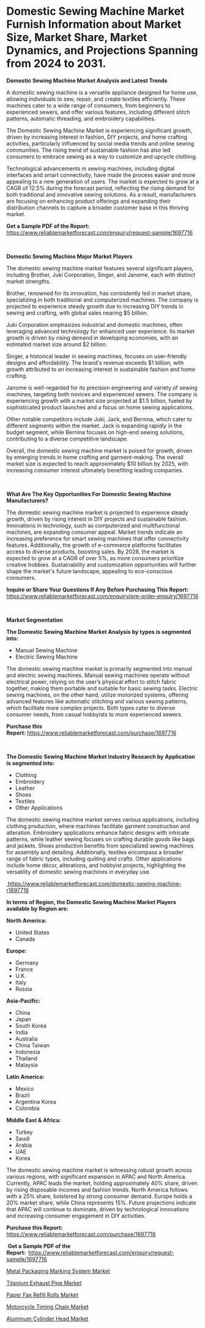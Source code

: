 <p><h1>Domestic Sewing Machine Market Furnish Information about Market Size, Market Share, Market Dynamics, and Projections Spanning from 2024 to 2031.</h1></p><p><strong>Domestic Sewing Machine Market Analysis and Latest Trends</strong></p>
<p><p>A domestic sewing machine is a versatile appliance designed for home use, allowing individuals to sew, repair, and create textiles efficiently. These machines cater to a wide range of consumers, from beginners to experienced sewers, and offer various features, including different stitch patterns, automatic threading, and embroidery capabilities. </p><p>The Domestic Sewing Machine Market is experiencing significant growth, driven by increasing interest in fashion, DIY projects, and home crafting activities, particularly influenced by social media trends and online sewing communities. The rising trend of sustainable fashion has also led consumers to embrace sewing as a way to customize and upcycle clothing. </p><p>Technological advancements in sewing machines, including digital interfaces and smart connectivity, have made the process easier and more appealing to a new generation of users. The market is expected to grow at a CAGR of 12.5% during the forecast period, reflecting the rising demand for both traditional and innovative sewing solutions. As a result, manufacturers are focusing on enhancing product offerings and expanding their distribution channels to capture a broader customer base in this thriving market.</p></p>
<p><strong>Get a Sample PDF of the Report:&nbsp;</strong> <a href="https://www.reliablemarketforecast.com/enquiry/request-sample/1697716?utm_campaign=1140&utm_medium=2&utm_source=Github&utm_content=ia&utm_term=03102024&utm_id=domestic-sewing-machine">https://www.reliablemarketforecast.com/enquiry/request-sample/1697716</a></p>
<p>&nbsp;</p>
<p><strong>Domestic Sewing Machine Major Market Players</strong></p>
<p><p>The domestic sewing machine market features several significant players, including Brother, Juki Corporation, Singer, and Janome, each with distinct market strengths. </p><p>Brother, renowned for its innovation, has consistently led in market share, specializing in both traditional and computerized machines. The company is projected to experience steady growth due to increasing DIY trends in sewing and crafting, with global sales nearing $5 billion.</p><p>Juki Corporation emphasizes industrial and domestic machines, often leveraging advanced technology for enhanced user experience. Its market growth is driven by rising demand in developing economies, with an estimated market size around $2 billion. </p><p>Singer, a historical leader in sewing machines, focuses on user-friendly designs and affordability. The brand's revenue exceeds $1 billion, with growth attributed to an increasing interest in sustainable fashion and home crafting.</p><p>Janome is well-regarded for its precision engineering and variety of sewing machines, targeting both novices and experienced sewers. The company is experiencing growth with a market size projected at $1.5 billion, fueled by sophisticated product launches and a focus on home sewing applications.</p><p>Other notable competitors include Juki, Jack, and Bernina, which cater to different segments within the market. Jack is expanding rapidly in the budget segment, while Bernina focuses on high-end sewing solutions, contributing to a diverse competitive landscape. </p><p>Overall, the domestic sewing machine market is poised for growth, driven by emerging trends in home crafting and garment-making. The overall market size is expected to reach approximately $10 billion by 2025, with increasing consumer interest ultimately benefiting leading companies.</p></p>
<p>&nbsp;</p>
<p><strong>What Are The Key Opportunities For Domestic Sewing Machine Manufacturers?</strong></p>
<p><p>The domestic sewing machine market is projected to experience steady growth, driven by rising interest in DIY projects and sustainable fashion. Innovations in technology, such as computerized and multifunctional machines, are expanding consumer appeal. Market trends indicate an increasing preference for smart sewing machines that offer connectivity features. Additionally, the growth of e-commerce platforms facilitates access to diverse products, boosting sales. By 2028, the market is expected to grow at a CAGR of over 5%, as more consumers prioritize creative hobbies. Sustainability and customization opportunities will further shape the market's future landscape, appealing to eco-conscious consumers.</p></p>
<p><strong>Inquire or Share Your Questions If Any Before Purchasing This Report:</strong> <a href="https://www.reliablemarketforecast.com/enquiry/pre-order-enquiry/1697716?utm_campaign=1140&utm_medium=2&utm_source=Github&utm_content=ia&utm_term=03102024&utm_id=domestic-sewing-machine">https://www.reliablemarketforecast.com/enquiry/pre-order-enquiry/1697716</a></p>
<p>&nbsp;</p>
<p><strong>Market Segmentation</strong></p>
<p><strong>The Domestic Sewing Machine Market Analysis by types is segmented into:</strong></p>
<p><ul><li>Manual Sewing Machine</li><li>Electric Sewing Machine</li></ul></p>
<p><p>The domestic sewing machine market is primarily segmented into manual and electric sewing machines. Manual sewing machines operate without electrical power, relying on the user’s physical effort to stitch fabric together, making them portable and suitable for basic sewing tasks. Electric sewing machines, on the other hand, utilize motorized systems, offering advanced features like automatic stitching and various sewing patterns, which facilitate more complex projects. Both types cater to diverse consumer needs, from casual hobbyists to more experienced sewers.</p></p>
<p><strong>Purchase this Report:&nbsp;</strong><a href="https://www.reliablemarketforecast.com/purchase/1697716?utm_campaign=1140&utm_medium=2&utm_source=Github&utm_content=ia&utm_term=03102024&utm_id=domestic-sewing-machine">https://www.reliablemarketforecast.com/purchase/1697716</a></p>
<p>&nbsp;</p>
<p><strong>The Domestic Sewing Machine Market Industry Research by Application is segmented into:</strong></p>
<p><ul><li>Clothing</li><li>Embroidery</li><li>Leather</li><li>Shoes</li><li>Textiles</li><li>Other Applications</li></ul></p>
<p><p>The domestic sewing machine market serves various applications, including clothing production, where machines facilitate garment construction and alteration. Embroidery applications enhance fabric designs with intricate patterns, while leather sewing focuses on crafting durable goods like bags and jackets. Shoes production benefits from specialized sewing machines for assembly and detailing. Additionally, textiles encompass a broader range of fabric types, including quilting and crafts. Other applications include home décor, alterations, and hobbyist projects, highlighting the versatility of domestic sewing machines in everyday use.</p></p>
<p><a href="https://www.reliablemarketforecast.com/domestic-sewing-machine-r1697716?utm_campaign=1140&utm_medium=2&utm_source=Github&utm_content=ia&utm_term=03102024&utm_id=domestic-sewing-machine">&nbsp;https://www.reliablemarketforecast.com/domestic-sewing-machine-r1697716</a></p>
<p><strong>In terms of Region, the Domestic Sewing Machine Market Players available by Region are:</strong></p>
<p>
    <p> <strong> North America: </strong>
        <ul>
            <li>United States</li>
            <li>Canada</li>
        </ul>
        </p> 
    <p> <strong> Europe: </strong>
        <ul>
            <li>Germany</li>
            <li>France</li>
            <li>U.K.</li>
            <li>Italy</li>
            <li>Russia</li>
        </ul>
        </p> 
    <p> <strong> Asia-Pacific: </strong>
        <ul>
            <li>China</li>
            <li>Japan</li>
            <li>South Korea</li>
            <li>India</li>
            <li>Australia</li>
            <li>China Taiwan</li>
            <li>Indonesia</li>
            <li>Thailand</li>
            <li>Malaysia</li>
        </ul>
        </p> 
    <p> <strong> Latin America: </strong>
        <ul>
            <li>Mexico</li>
            <li>Brazil</li>
            <li>Argentina Korea</li>
            <li>Colombia</li>
        </ul>
        </p> 
    <p> <strong> Middle East & Africa: </strong>
        <ul>
            <li>Turkey</li>
            <li>Saudi</li>
            <li>Arabia</li>
            <li>UAE</li>
            <li>Korea</li>
        </ul>
    </p>
    </p>
<p><p>The domestic sewing machine market is witnessing robust growth across various regions, with significant expansion in APAC and North America. Currently, APAC leads the market, holding approximately 40% share, driven by rising disposable incomes and fashion trends. North America follows with a 25% share, bolstered by strong consumer demand. Europe holds a 20% market share, while China represents 15%. Future projections indicate that APAC will continue to dominate, driven by technological innovations and increasing consumer engagement in DIY activities.</p></p>
<p><strong>Purchase this Report: </strong><a href="https://www.reliablemarketforecast.com/purchase/1697716?utm_campaign=1140&utm_medium=2&utm_source=Github&utm_content=ia&utm_term=03102024&utm_id=domestic-sewing-machine">https://www.reliablemarketforecast.com/purchase/1697716</a></p>
<p>&nbsp;<strong>Get a Sample PDF of the Report:&nbsp;&nbsp;</strong><a href="https://www.reliablemarketforecast.com/enquiry/request-sample/1697716?utm_campaign=1140&utm_medium=2&utm_source=Github&utm_content=ia&utm_term=03102024&utm_id=domestic-sewing-machine">https://www.reliablemarketforecast.com/enquiry/request-sample/1697716</a></p>
<p><strong></strong></p>
<p><p><a href="https://github.com/OrlandoHBarks/Market-Research-Report-List-1/blob/main/metal-packaging-marking-system-market.md?utm_campaign=1140&utm_medium=2&utm_source=Github&utm_content=ia&utm_term=03102024&utm_id=domestic-sewing-machine">Metal Packaging Marking System Market</a></p><p><a href="https://www.linkedin.com/pulse/titanium-exhaust-pipe-market-drivers-challenges-forecast-aaggf?utm_campaign=1140&utm_medium=2&utm_source=Github&utm_content=ia&utm_term=03102024&utm_id=domestic-sewing-machine">Titanium Exhaust Pipe Market</a></p><p><a href="https://github.com/SaraPrifti82/Market-Research-Report-List-1/blob/main/paper-fax-refill-rolls-market.md?utm_campaign=1140&utm_medium=2&utm_source=Github&utm_content=ia&utm_term=03102024&utm_id=domestic-sewing-machine">Paper Fax Refill Rolls Market</a></p><p><a href="https://www.linkedin.com/pulse/global-motorcycle-timing-chain-market-trends-innovations-forward-looking-mocsf?utm_campaign=1140&utm_medium=2&utm_source=Github&utm_content=ia&utm_term=03102024&utm_id=domestic-sewing-machine">Motorcycle Timing Chain Market</a></p><p><a href="https://www.linkedin.com/pulse/aluminum-cylinder-head-market-maturity-analysis-regional-ntlif?utm_campaign=1140&utm_medium=2&utm_source=Github&utm_content=ia&utm_term=03102024&utm_id=domestic-sewing-machine">Aluminum Cylinder Head Market</a></p></p>